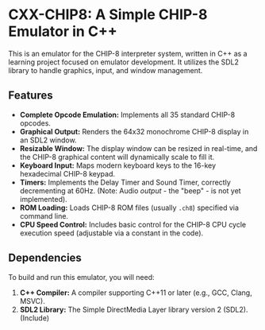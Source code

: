 # CXX-CHIP8: A Simple CHIP-8 Emulator in C++

This is an emulator for the CHIP-8 interpreter system, written in C++ as a learning project focused on emulator development. It utilizes the SDL2 library to handle graphics, input, and window management.

## Features

*   **Complete Opcode Emulation:** Implements all 35 standard CHIP-8 opcodes.
*   **Graphical Output:** Renders the 64x32 monochrome CHIP-8 display in an SDL2 window.
*   **Resizable Window:** The display window can be resized in real-time, and the CHIP-8 graphical content will dynamically scale to fill it.
*   **Keyboard Input:** Maps modern keyboard keys to the 16-key hexadecimal CHIP-8 keypad.
*   **Timers:** Implements the Delay Timer and Sound Timer, correctly decrementing at 60Hz. (Note: Audio *output* - the "beep" - is not yet implemented).
*   **ROM Loading:** Loads CHIP-8 ROM files (usually `.ch8`) specified via command line.
*   **CPU Speed Control:** Includes basic control for the CHIP-8 CPU cycle execution speed (adjustable via a constant in the code).

## Dependencies

To build and run this emulator, you will need:

1.  **C++ Compiler:** A compiler supporting C++11 or later (e.g., GCC, Clang, MSVC).
2.  **SDL2 Library:** The Simple DirectMedia Layer library version 2 (SDL2). (Include)
